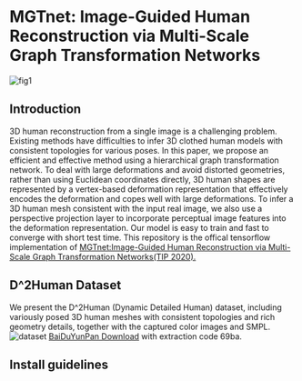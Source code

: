 # MGTnet: Image-Guided Human Reconstruction via Multi-Scale Graph Transformation Networks

![fig1](https://github.com/1020244018/MGTnet/blob/main/assert/fig1.jpg)
## Introduction
3D human reconstruction from a single image is a challenging problem. Existing methods have difficulties to infer 3D clothed human models with consistent topologies for various poses. In this paper, we propose an efficient and effective method using a hierarchical graph transformation network. To deal with large deformations and avoid distorted geometries, rather than using Euclidean coordinates directly, 3D human shapes are represented by a vertex-based deformation representation that effectively encodes the deformation and copes well with large deformations. To infer a 3D human mesh consistent with the input real image, we also use a perspective projection layer to incorporate perceptual image features into the deformation representation. Our model is easy to train and fast to converge with short test time.
This repository is the offical tensorflow implementation of [MGTnet:Image-Guided Human Reconstruction via Multi-Scale Graph Transformation Networks(TIP 2020).](http://cic.tju.edu.cn/faculty/likun/projects/MGTnet/index.html)

## D^2Human Dataset
We present the D^2Human (Dynamic Detailed Human) dataset, including variously posed 3D human meshes with consistent topologies and rich geometry details, together with the captured color images and SMPL.
![dataset](https://github.com/1020244018/MGTnet/blob/main/assert/datasets.jpg)
[BaiDuYunPan Download](https://pan.baidu.com/s/1A7kvSWhu0sHUh8p6-htQOw) with extraction code 69ba.

## Install guidelines
